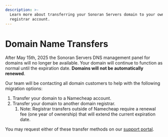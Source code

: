 ```yaml
---
description: >-
  Learn more about transferring your Sonoran Servers domain to your own
  registrar account.
---
```


# Domain Name Transfers

After May 15th, 2025 the Sonoran Servers DNS management panel for domains will no longer be available. Your domain will continue to function as normal until the expiration date. **Domains will not be automatically renewed**.

Our team will be contacting all domain customers to help with the following migration options:

1. Transfer your domain to a Namecheap account.
2. Transfer your domain to another domain registrar.
   1. Note: Registrar transfers outside of Namecheap require a renewal fee (one year of ownership) that will extend the current expiration date.

You may request either of these transfer methods on our [support portal](https://support.sonoransoftware.com).
